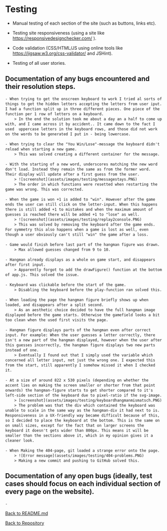 # Testing

- Manual testing of each section of the site (such as buttons, links etc).

- Testing site responsiveness (using a site like https://responsivedesignchecker.com/  ). 

- Code validation (CSS/HTML/JS using online tools like https://jigsaw.w3.org/css-validator/ and JSHint).

- Testing of all user stories.

## Documentation of any bugs encountered and their resolution steps. 

    - When trying to get the onscreen keyboard to work I tried al sorts of things to get the hidden letters accepting the letters from user iput. I had a function split up in three different pieces. One piece of the function per 1 row of letters on a keyboard. 
        > In the end the solution took me about a day an a half to come up with, and I came across it by accident.. It came down to the fact I used  uppercase letters in the keyboard rows, and those did not work on the words to be generated I put in - being lowercase.

    - When trying to clear the "You Win/Lose"-message the keyboard didn't reload when starting a new game. 
        > This was solved creating a different container for the message.

    - With the starting of a new word, underscores matching the new word don't load. Instead they remain the same as from the former word. Their display will update after a first guess from the user.
        > ![screenshot](assets/images/testing/messagestays.PNG)
        > The order in which functions were resetted when restarting the game was wrong. This was corrected.

    - When the game is won +1 is added to "win". However after the game ends the user can still click on the letter-input. When this happens there is still added +1 to mistakes and when the maximum amount of guesses is reached there will be added +1 to "lose" as well.
        > ![screenshot](assets/images/testing/replay2console.PNG)
        > This was solved by removing the keyboard after the game ends. For symmetry this also happens when a game is lost as well, even though a user obviously can't still "win" the game after a loss.

    - Game would finish before last part of the hangman figure was drawn.
        > Max allowed guesses changed from 9 to 10.

    - Hangman already displays as a whole on game start, and disappears after first input.
        > Apparently forgot to add the drawFigure() function at the bottom of app.js. This solved the issue.

    - Keyboard was clickable before the start of the game.
        > Disabling the keyboard before the play-function ran solved this. 

    - When loading the page the hangman figure briefly shows up when loaded, and disappears after a split second.
        > As an aesthetic choice decided to have the full hangman image displayed before the game starts. Otherwise the gamefield looks a bit too clean when the used first visits the page.

    - Hangman figure displays parts of the hangman even after correct input. For example: When the user guesses a letter correctly, there isn't a new part of the hangman displayed, however when the user after this guesses incorrectly, the hangman figure displays two new parts instead of one.
        > Eventually I found out that I simply used the variable which concerned all letter input, not just the wrong one. I expected this from the start, still apparently I somehow missed it when I checked it.

    - At a size of around 822 x 530 pixels (depending on whether the accent lies on making the screen smaller or shorter from that point onwards) the hangman-figure starts to get shorter compared to it's left-side section of the keyboard due to pixel-ratio if the svg-image.
        > [screenshot](assets/images/testing/keyboardhangmanmismatsch.PNG)
        > The problem was that the div which contained the keyboard was unable to scale in the same way as the hangman-div it had next to is. Responsiveness in a UX-friendly way became difficult because of this, so I decided to place the keyboard at the bottom. This is the same on on small sizes, except for the fact that on larger screens the keyboard it doesn't gets wider than 800px. This means it will be smaller than the sections above it, which in my opinion gives it a cleaner look.

    - When Making the 404-page, git loaded a strange error onto the page.
        > ![Error message](assets/images/testing/404-problems.PNG)
        > Making a new commit and pushing to GitHub solved this.

## Documentation of any open bugs (ideally, test cases should focus on each individual section of every page on the website).

    - 




[Back to README.md](https://github.com/nowane/Hangman/blob/master/README.md)

[Back to Repository](https://github.com/nowane/Hangman)

